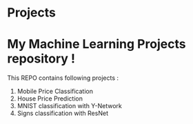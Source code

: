 # Projects
# My Machine Learning Projects repository !

This REPO contains following projects :

1. Mobile Price Classification
2. House Price Prediction
3. MNIST classification with Y-Network
4. Signs classification with ResNet

